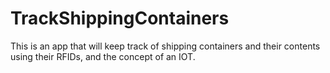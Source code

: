# TrackShippingContainers
This is an app that will keep track of shipping containers and their contents using their RFIDs, and the concept of an IOT.

